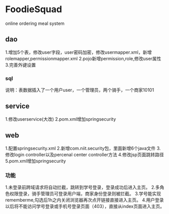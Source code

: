 # FoodieSquad
 online ordering meal system
 
 ## dao
 1.增加5个表，修改user字段，user密码加密，修改usermapper.xml，新增rolemapper,permissionmapper.xml
 2.pojo新增permission,role,修改user属性
 3.完善外键设置
 ### sql
 说明：表数据插入了一个用户user，一个管理员，两个骑手，一个商家10101
 ## service
 1.修改userservice(大改)
 2.pom.xml增加springsecurity
 ## web
 1.配置springsecurity.xml
 2.新增com.niit.security包，里面新增6个java文件
 3.修改login controller以及percenal center controller方法
 4.修改jsp页面跳转路径
 5.pom.xml增加springsecurity
 ### 功能
 1.未登录前跨域请求将自动拦截，跳转到学号登录，登录成功后进入主页。
 2.多角色权限登录，骑手管理员可登录用户端，商家身份登录则被拦截。
 3.学号能实现rememberme,勾选后1h之内关闭浏览器再次点开链接直接进入主页。
 4.用户登录以后将不能访问学号登录或手机号登录页面（403），直接从index页面进入主页。

